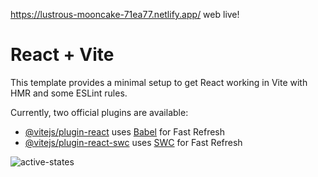 https://lustrous-mooncake-71ea77.netlify.app/ web live!

# React + Vite

This template provides a minimal setup to get React working in Vite with HMR and some ESLint rules.

Currently, two official plugins are available:

- [@vitejs/plugin-react](https://github.com/vitejs/vite-plugin-react/blob/main/packages/plugin-react/README.md) uses [Babel](https://babeljs.io/) for Fast Refresh
- [@vitejs/plugin-react-swc](https://github.com/vitejs/vite-plugin-react-swc) uses [SWC](https://swc.rs/) for Fast Refresh

![active-states](https://github.com/fersanabria8/social-links/assets/34108851/13389aec-2b5d-4516-b276-b55b3d6c5250)
